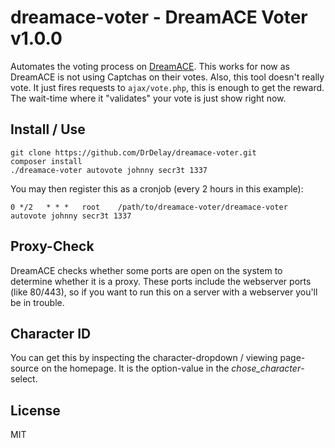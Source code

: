 # dreamace-voter - DreamACE Voter v1.0.0
Automates the voting process on [DreamACE](http://dreamace.org).
This works for now as DreamACE is not using Captchas on their votes.
Also, this tool doesn't really vote. It just fires requests to `ajax/vote.php`, this is enough to get the reward. The wait-time where it "validates" your vote is just show right now.

Install / Use
------
```
git clone https://github.com/DrDelay/dreamace-voter.git
composer install
./dreamace-voter autovote johnny secr3t 1337
```
You may then register this as a cronjob (every 2 hours in this example):
```
0 */2	* *	*	root	/path/to/dreamace-voter/dreamace-voter autovote johnny secr3t 1337
```

Proxy-Check
------
DreamACE checks whether some ports are open on the system to determine whether it is a proxy. These ports include the webserver ports (like 80/443), so if you want to run this on a server with a webserver you'll be in trouble.

Character ID
------
You can get this by inspecting the character-dropdown / viewing page-source on the homepage.
It is the option-value in the *chose_character*-select.

License
------
MIT

